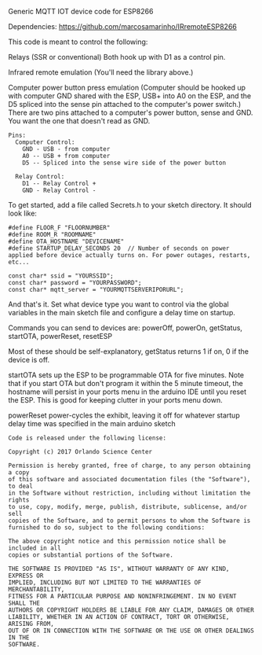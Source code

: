 Generic MQTT IOT device code for ESP8266

Dependencies:
https://github.com/marcosamarinho/IRremoteESP8266


This code is meant to control the following:

Relays (SSR or conventional) Both hook up with D1 as a control pin.

Infrared remote emulation (You'll need the library above.)

Computer power button press emulation (Computer should be hooked up with computer GND shared with the ESP, 
  USB+ into A0 on the ESP, and the D5 spliced into the sense pin attached to the computer's power switch.) 
  There are two pins attached to a computer's power button, sense and GND. You want the one that doesn't read as GND.

```
Pins:
  Computer Control: 
    GND - USB - from computer
    A0 -- USB + from computer
    D5 -- Spliced into the sense wire side of the power button
  
  Relay Control:
    D1 -- Relay Control +
    GND - Relay Control -
```

To get started, add a file called Secrets.h to your sketch directory. It should look like:

```
#define FLOOR_F "FLOORNUMBER"
#define ROOM_R "ROOMNAME"
#define OTA_HOSTNAME "DEVICENAME"
#define STARTUP_DELAY_SECONDS 20  // Number of seconds on power applied before device actually turns on. For power outages, restarts, etc...

const char* ssid = "YOURSSID";
const char* password = "YOURPASSWORD";
const char* mqtt_server = "YOURMQTTSERVERIPORURL";
```

And that's it. Set what device type you want to control via the global variables in the main sketch file and configure a delay time on startup.

Commands you can send to devices are: powerOff, powerOn, getStatus, startOTA, powerReset, resetESP

Most of these should be self-explanatory, getStatus returns 1 if on, 0 if the device is off.

startOTA sets up the ESP to be programmable OTA for five minutes. Note that if you start OTA but don't program it within the 5 minute timeout, the hostname will persist in your ports menu in the arduino IDE until you reset the ESP. This is good for keeping clutter in your ports menu down.

powerReset power-cycles the exhibit, leaving it off for whatever startup delay time was specified in the main arduino sketch

```
Code is released under the following license:

Copyright (c) 2017 Orlando Science Center

Permission is hereby granted, free of charge, to any person obtaining a copy
of this software and associated documentation files (the "Software"), to deal
in the Software without restriction, including without limitation the rights
to use, copy, modify, merge, publish, distribute, sublicense, and/or sell
copies of the Software, and to permit persons to whom the Software is
furnished to do so, subject to the following conditions:

The above copyright notice and this permission notice shall be included in all
copies or substantial portions of the Software.

THE SOFTWARE IS PROVIDED "AS IS", WITHOUT WARRANTY OF ANY KIND, EXPRESS OR
IMPLIED, INCLUDING BUT NOT LIMITED TO THE WARRANTIES OF MERCHANTABILITY,
FITNESS FOR A PARTICULAR PURPOSE AND NONINFRINGEMENT. IN NO EVENT SHALL THE
AUTHORS OR COPYRIGHT HOLDERS BE LIABLE FOR ANY CLAIM, DAMAGES OR OTHER
LIABILITY, WHETHER IN AN ACTION OF CONTRACT, TORT OR OTHERWISE, ARISING FROM,
OUT OF OR IN CONNECTION WITH THE SOFTWARE OR THE USE OR OTHER DEALINGS IN THE
SOFTWARE.
```
